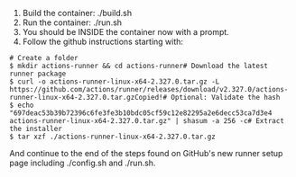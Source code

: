 1. Build the container: ./build.sh
1. Run the container: ./run.sh
1. You should be INSIDE the container now with a prompt.
1. Follow the github instructions starting with:

```
# Create a folder
$ mkdir actions-runner && cd actions-runner# Download the latest runner package
$ curl -o actions-runner-linux-x64-2.327.0.tar.gz -L https://github.com/actions/runner/releases/download/v2.327.0/actions-runner-linux-x64-2.327.0.tar.gzCopied!# Optional: Validate the hash
$ echo "697deac53b39b72396c6fe3fe3b10bdc05cf59c12e82295a2e6decc53ca7d3e4  actions-runner-linux-x64-2.327.0.tar.gz" | shasum -a 256 -c# Extract the installer
$ tar xzf ./actions-runner-linux-x64-2.327.0.tar.gz
```

And continue to the end of the steps found on GitHub's new runner setup page including ./config.sh and ./run.sh.



